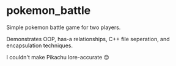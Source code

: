 # pokemon_battle
Simple pokemon battle game for two players. 

Demonstrates OOP, has-a relationships, C++ file seperation, and encapsulation techniques. 

I couldn't make Pikachu lore-accurate 😔
